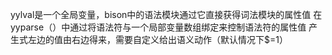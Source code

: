 yylval是一个全局变量，bison中的语法模块通过它直接获得词法模块的属性值
在yyparse（）中通过将语法符与一个局部变量数组绑定来控制语法符的属性值
产生式左边的值由右边得来，需要自定义给出语义动作（默认情况下$$=$1）

